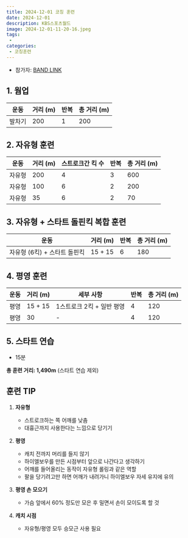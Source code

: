 ```yaml
---
title: 2024-12-01 코칭 훈련
date: 2024-12-01
description: KBS스포츠월드
image: 2024-12-01-11-20-16.jpeg
tags:
 - 
categories:
 - 코칭훈련
---
```


- 참가자: [BAND LINK](https://band.us/band/93484357/schedule/4%2F93484357%2F537540603%2F19700101)


## 1. 웜업
| 운동 | 거리 (m) | 반복 | 총 거리 (m) |
|------|----------|------|-------------|
| 발차기 | 200 | 1 | 200 |

## 2. 자유형 훈련
| 운동 | 거리 (m) | 스트로크간 킥 수 | 반복 | 총 거리 (m) |
|------|----------|-------------------|------|-------------|
| 자유형 | 200 | 4 | 3 | 600 |
| 자유형 | 100 | 6 | 2 | 200 |
| 자유형 | 35 | 6 | 2 | 70 |

## 3. 자유형 + 스타트 돌핀킥 복합 훈련
| 운동 | 거리 (m) | 반복 | 총 거리 (m) |
|------|----------|------|-------------|
| 자유형 (6킥) + 스타트 돌핀킥 | 15 + 15 | 6 | 180 |

## 4. 평영 훈련
| 운동 | 거리 (m) | 세부 사항 | 반복 | 총 거리 (m) |
|------|----------|-----------|------|-------------|
| 평영 | 15 + 15 | 1스트로크 2킥 + 일반 평영 | 4 | 120 |
| 평영 | 30 | - | 4 | 120 |

## 5. 스타트 연습
- 15분

**총 훈련 거리: 1,490m** (스타트 연습 제외)

## 훈련 TIP

1. **자유형**
   - 스트로크하는 쪽 어깨를 낮춤
   - 대흉근까지 사용한다는 느낌으로 당기기

2. **평영**
   - 캐치 전까지 머리를 들지 않기
   - 하이엘보우를 만든 시점부터 앞으로 나간다고 생각하기
   - 어깨를 들어올리는 동작이 자유형 롤링과 같은 역할
   - 팔을 당기려고만 하면 어깨가 내려가니 하이엘보우 자세 유지에 유의

3. **평영 손 모으기**
   - 가슴 앞에서 60% 정도만 모은 후 밀면서 손이 모이도록 할 것

4. **캐치 시점**
   - 자유형/평영 모두 승모근 사용 필요
